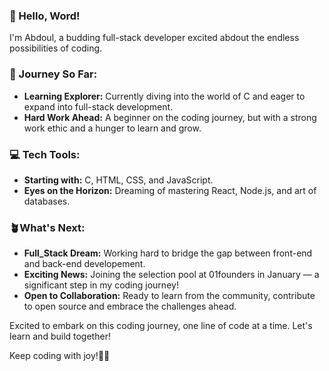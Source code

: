 ### 👋 Hello, Word!

I'm Abdoul, a budding full-stack developer excited abdout the endless possibilities of coding.

### 🚀 Journey So Far:
- **Learning Explorer:** Currently diving into the world of C and eager to expand into full-stack development.  
- **Hard Work Ahead:** A beginner on the coding journey, but with a strong work ethic and a hunger to learn and grow.

### 💻 Tech Tools:
- **Starting with:** C, HTML, CSS, and JavaScript.  
- **Eyes on the Horizon:** Dreaming of mastering React, Node.js, and art of databases.

### 🪴What's Next:
- **Full_Stack Dream:** Working hard to bridge the gap between front-end and back-end developement.
- **Exciting News:** Joining the selection pool at 01founders in January — a significant step in my coding journey!
- **Open to Collaboration:** Ready to learn from the community, contribute to open source and embrace the challenges ahead.    

Excited to embark on this coding journey, one line of code at a time. Let's learn and build together!

Keep coding with joy!🚀✨
